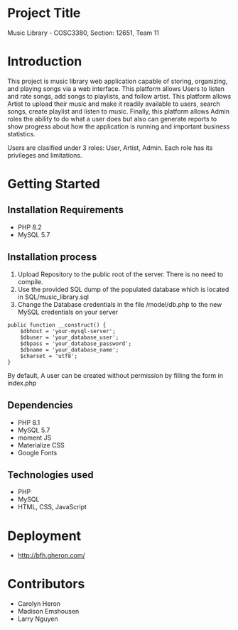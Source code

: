 # Project Title

Music Library - COSC3380, Section: 12651, Team 11

# Introduction

This project is music library web application capable of storing, organizing, and playing songs via a web interface. This platform allows Users to listen and rate songs, add songs to playlists, and follow artist. This platform allows Artist to upload their music and make it readily available to users, search songs, create playlist and listen to music. Finally, this platform allows Admin roles the ability to do what a user does but also can generate reports to show progress about how the application is running and important business statistics.

Users are clasified under 3 roles: User, Artist, Admin. Each role has its privileges and limitations.


# Getting Started

## Installation Requirements

* PHP 8.2
* MySQL 5.7

## Installation process

1. Upload Repository to the public root of the server. There is no need to compile.
2. Use the provided SQL dump of the populated database which is located in SQL/music_library.sql
3. Change the Database credentials in the file /model/db.php to the new MySQL credentials on your server
```
public function __construct() {
    $dbhost = 'your-mysql-server';
    $dbuser = 'your_database_user';
    $dbpass = 'your_database_password';
    $dbname = 'your_database_name';
    $charset = 'utf8';
}
```
By default, A user can be created without permission by filling the form in index.php

## Dependencies
  
* PHP 8.1
* MySQL 5.7
* moment JS
* Materialize CSS
* Google Fonts

## Technologies used

* PHP
* MySQL
* HTML, CSS, JavaScript

# Deployment
* http://bfh.gheron.com/

# Contributors

* Carolyn Heron
* Madison Emshousen
* Larry Nguyen
